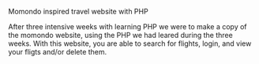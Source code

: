 Momondo inspired travel website with PHP

After three intensive weeks with learning PHP we were to make a copy of the momondo website, using the PHP we had leared during the three weeks. 
With this website, you are able to search for flights, login, and view your fligts and/or delete them.
